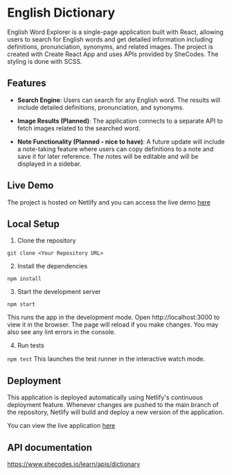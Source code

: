 # English Dictionary
English Word Explorer is a single-page application built with React, allowing users to search for English words and get detailed information including definitions, pronunciation, synonyms, and related images. The project is created with Create React App and uses APIs provided by SheCodes. The styling is done with SCSS.

## Features

- **Search Engine**: Users can search for any English word. The results will include detailed definitions, pronunciation, and synonyms.

- **Image Results (Planned)**: The application connects to a separate API to fetch images related to the searched word.

- **Note Functionality (Planned - nice to have)**: A future update will include a note-taking feature where users can copy definitions to a note and save it for later reference. The notes will be editable and will be displayed in a sidebar.

## Live Demo

The project is hosted on Netlify and you can access the live demo [here](https://natalias-dictionary.netlify.app/)

## Local Setup

1. Clone the repository

`git clone <Your Repository URL>`

2. Install the dependencies

`npm install`

3. Start the development server

`npm start`

This runs the app in the development mode. Open http://localhost:3000 to view it in the browser. The page will reload if you make changes. You may also see any lint errors in the console.

4. Run tests

`npm test`
This launches the test runner in the interactive watch mode.

## Deployment

This application is deployed automatically using Netlify's continuous deployment feature. Whenever changes are pushed to the main branch of the repository, Netlify will build and deploy a new version of the application.

You can view the live application [here](https://natalias-dictionary.netlify.app/)

## API documentation
https://www.shecodes.io/learn/apis/dictionary
